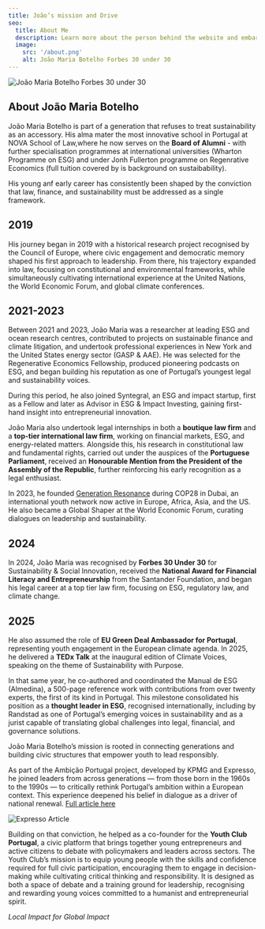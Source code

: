 ```yaml
---
title: João’s mission and Drive
seo:
  title: About Me
  description: Learn more about the person behind the website and embark on a journey of inspiration and shared experiences.
  image:
    src: '/about.png'
    alt: João Maria Botelho Forbes 30 under 30
---
```


![João Maria Botelho Forbes 30 under 30](/about.png)

## About João Maria Botelho

João Maria Botelho is part of a generation that refuses to treat sustainability as an accessory. His alma mater the most innovative school in Portugal at NOVA School of Law,where he now serves on the **Board of Alumni** - with further specialisation programmes at international universities (Wharton Programme on ESG) and under Jonh Fullerton programme on Regenrative Economics (full tuition covered by is background on sustaibability).

His young anf early career has consistently been shaped by the conviction that law, finance, and sustainability must be addressed as a single framework.

## 2019

His journey began in 2019 with a historical research project recognised by the Council of Europe, where civic engagement and democratic memory shaped his first approach to leadership. From there, his trajectory expanded into law, focusing on constitutional and environmental frameworks, while simultaneously cultivating international experience at the United Nations, the World Economic Forum, and global climate conferences.

## 2021-2023

Between 2021 and 2023, João Maria was a researcher at leading ESG and ocean research centres, contributed to projects on sustainable finance and climate litigation, and undertook professional experiences in New York and the United States energy sector (GASP & AAE). He was selected for the Regenerative Economics Fellowship, produced pioneering podcasts on ESG, and began building his reputation as one of Portugal’s youngest legal and sustainability voices.

During this period, he also joined Syntegral, an ESG and impact startup, first as a Fellow and later as Advisor in ESG & Impact Investing, gaining first-hand insight into entrepreneurial innovation.

João Maria also undertook legal internships in both a **boutique law firm** and a **top-tier international law firm**, working on financial markets, ESG, and energy-related matters. Alongside this, his research in constitutional law and fundamental rights, carried out under the auspices of the **Portuguese Parliament**, received an **Honourable Mention from the President of the Assembly of the Republic**, further reinforcing his early recognition as a legal enthusiast.

In 2023, he founded [Generation Resonance](/generation-resonance) during COP28 in Dubai, an international youth network now active in Europe, Africa, Asia, and the US. He also became a Global Shaper at the World Economic Forum, curating dialogues on leadership and sustainability.

## 2024

In 2024, João Maria was recognised by **Forbes 30 Under 30** for Sustainability & Social Innovation, received the **National Award for Financial Literacy and Entrepreneurship** from the Santander Foundation, and began his legal career at a top tier law firm, focusing on ESG, regulatory law, and climate change.

## 2025

He also assumed the role of **EU Green Deal Ambassador for Portugal**, representing youth engagement in the European climate agenda.
In 2025, he delivered a **TEDx Talk** at the inaugural edition of Climate Voices, speaking on the theme of Sustainability with Purpose.

In that same year, he co-authored and coordinated the Manual de ESG (Almedina), a 500-page reference work with contributions from over twenty experts, the first of its kind in Portugal. This milestone consolidated his position as a **thought leader in ESG**, recognised internationally, including by Randstad as one of Portugal’s emerging voices in sustainability and as a jurist capable of translating global challenges into legal, financial, and governance solutions.

João Maria Botelho’s mission is rooted in connecting generations and building civic structures that empower youth to lead responsibly.

As part of the Ambição Portugal project, developed by KPMG and Expresso, he joined leaders from across generations — from those born in the 1960s to the 1990s — to critically rethink Portugal’s ambition within a European context. This experience deepened his belief in dialogue as a driver of national renewal. [Full article here](https://expresso.pt/iniciativaseprodutos/projetos-expresso/ambicao-para-portugal/2025-05-29-geracao-00.-nao-fomos-feitos-para-obedecer-c41f0723)

![Expresso Article](/expresso.png)

Building on that conviction, he helped as a co-founder for the **Youth Club Portugal**, a civic platform that brings together young entrepreneurs and active citizens to debate with policymakers and leaders across sectors. The Youth Club’s mission is to equip young people with the skills and confidence required for full civic participation, encouraging them to engage in decision-making while cultivating critical thinking and responsibility. It is designed as both a space of debate and a training ground for leadership, recognising and rewarding young voices committed to a humanist and entrepreneurial spirit.

_Local Impact for Global Impact_
